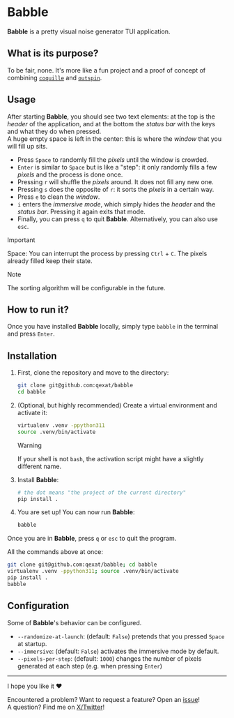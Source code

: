 <!-- markdownlint-disable MD028-->

# Babble

**Babble** is a pretty visual noise generator TUI application.

## What is its purpose?

To be fair, none. It's more like a fun project and a proof of concept of combining [`coquille`](https://pypi.org/project/coquille) and [`outspin`](https://pypi.org/project/outspin).

## Usage

After starting **Babble**, you should see two text elements: at the top is the _header_ of the application, and at the bottom the _status bar_ with the keys and what they do when pressed.\
A huge empty space is left in the center: this is where the _window_ that you will fill up sits.

- Press `Space` to randomly fill the _pixels_ until the window is crowded.
- `Enter` is similar to `Space` but is like a "step": it only randomly fills a few _pixels_ and the process is done once.
- Pressing `r` will shuffle the _pixels_ around. It does not fill any new one.
- Pressing `s` does the opposite of `r`: it sorts the _pixels_ in a certain way.
- Press `e` to clean the _window_.
- `i` enters the _immersive mode_, which simply hides the _header_ and the _status bar_. Pressing it again exits that mode.
- Finally, you can press `q` to quit **Babble**. Alternatively, you can also use `esc`.

> [!IMPORTANT]
> Space: You can interrupt the process by pressing `Ctrl` + `C`. The pixels already filled keep their state.

> [!NOTE]
> The sorting algorithm will be configurable in the future.

## How to run it?

Once you have installed **Babble** locally, simply type `babble` in the terminal and press `Enter`.

## Installation

1. First, clone the repository and move to the directory:

   ```sh
   git clone git@github.com:qexat/babble
   cd babble
   ```

2. (Optional, but highly recommended) Create a virtual environment and activate it:

   ```sh
   virtualenv .venv -ppython311
   source .venv/bin/activate
   ```

   > [!WARNING]
   > If your shell is not `bash`, the activation script might have a slightly different name.

3. Install **Babble**:

   ```sh
   # the dot means "the project of the current directory"
   pip install .
   ```

4. You are set up! You can now run **Babble**:

   ```sh
   babble
   ```

Once you are in **Babble**, press `q` or `esc` to quit the program.

All the commands above at once:

```sh
git clone git@github.com:qexat/babble; cd babble
virtualenv .venv -ppython311; source .venv/bin/activate
pip install .
babble
```

## Configuration

Some of **Babble**'s behavior can be configured.

- `--randomize-at-launch`: (default: `False`) pretends that you pressed `Space` at startup.
- `--immersive`: (default: `False`) activates the immersive mode by default.
- `--pixels-per-step`: (default: `1000`) changes the number of pixels generated at each step (e.g. when pressing `Enter`)

---

I hope you like it ❤️

Encountered a problem? Want to request a feature? Open an [issue](https://github.com/qexat/babble/issues/new)!\
A question? Find me on [X/Twitter](https://twitter.com/notqexat)!
